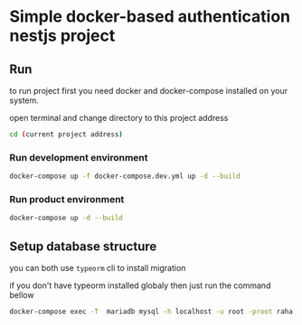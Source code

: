 # Simple docker-based authentication nestjs project

## Run

to run project first you need docker and docker-compose installed on your system.

open terminal and change directory to this project address

```bash
cd (current project address)
```

### Run development environment

```bash
docker-compose up -f docker-compose.dev.yml up -d --build
```

### Run product environment

```bash
docker-compose up -d --build
```

## Setup database structure

you can both use `typeorm` cli to install migration

if you don't have typeorm installed globaly then just run the command bellow

```bash
docker-compose exec -T  mariadb mysql -h localhost -u root -proot raha < database.sql
```
